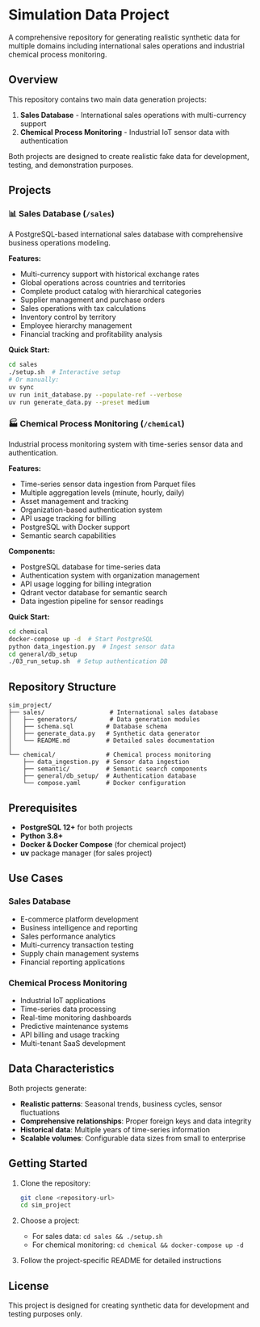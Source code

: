 # Simulation Data Project

A comprehensive repository for generating realistic synthetic data for multiple domains including international sales operations and industrial chemical process monitoring.

## Overview

This repository contains two main data generation projects:

1. **Sales Database** - International sales operations with multi-currency support
2. **Chemical Process Monitoring** - Industrial IoT sensor data with authentication

Both projects are designed to create realistic fake data for development, testing, and demonstration purposes.

## Projects

### 📊 Sales Database (`/sales`)

A PostgreSQL-based international sales database with comprehensive business operations modeling.

**Features:**
- Multi-currency support with historical exchange rates
- Global operations across countries and territories
- Complete product catalog with hierarchical categories
- Supplier management and purchase orders
- Sales operations with tax calculations
- Inventory control by territory
- Employee hierarchy management
- Financial tracking and profitability analysis

**Quick Start:**
```bash
cd sales
./setup.sh  # Interactive setup
# Or manually:
uv sync
uv run init_database.py --populate-ref --verbose
uv run generate_data.py --preset medium
```

### 🏭 Chemical Process Monitoring (`/chemical`)

Industrial process monitoring system with time-series sensor data and authentication.

**Features:**
- Time-series sensor data ingestion from Parquet files
- Multiple aggregation levels (minute, hourly, daily)
- Asset management and tracking
- Organization-based authentication system
- API usage tracking for billing
- PostgreSQL with Docker support
- Semantic search capabilities

**Components:**
- PostgreSQL database for time-series data
- Authentication system with organization management
- API usage logging for billing integration
- Qdrant vector database for semantic search
- Data ingestion pipeline for sensor readings

**Quick Start:**
```bash
cd chemical
docker-compose up -d  # Start PostgreSQL
python data_ingestion.py  # Ingest sensor data
cd general/db_setup
./03_run_setup.sh  # Setup authentication DB
```

## Repository Structure

```
sim_project/
├── sales/                  # International sales database
│   ├── generators/         # Data generation modules
│   ├── schema.sql         # Database schema
│   ├── generate_data.py   # Synthetic data generator
│   └── README.md          # Detailed sales documentation
│
└── chemical/              # Chemical process monitoring
    ├── data_ingestion.py  # Sensor data ingestion
    ├── semantic/          # Semantic search components
    ├── general/db_setup/  # Authentication database
    └── compose.yaml       # Docker configuration
```

## Prerequisites

- **PostgreSQL 12+** for both projects
- **Python 3.8+**
- **Docker & Docker Compose** (for chemical project)
- **uv** package manager (for sales project)

## Use Cases

### Sales Database
- E-commerce platform development
- Business intelligence and reporting
- Sales performance analytics
- Multi-currency transaction testing
- Supply chain management systems
- Financial reporting applications

### Chemical Process Monitoring
- Industrial IoT applications
- Time-series data processing
- Real-time monitoring dashboards
- Predictive maintenance systems
- API billing and usage tracking
- Multi-tenant SaaS development

## Data Characteristics

Both projects generate:
- **Realistic patterns**: Seasonal trends, business cycles, sensor fluctuations
- **Comprehensive relationships**: Proper foreign keys and data integrity
- **Historical data**: Multiple years of time-series information
- **Scalable volumes**: Configurable data sizes from small to enterprise

## Getting Started

1. Clone the repository:
   ```bash
   git clone <repository-url>
   cd sim_project
   ```

2. Choose a project:
   - For sales data: `cd sales && ./setup.sh`
   - For chemical monitoring: `cd chemical && docker-compose up -d`

3. Follow the project-specific README for detailed instructions

## License

This project is designed for creating synthetic data for development and testing purposes only.